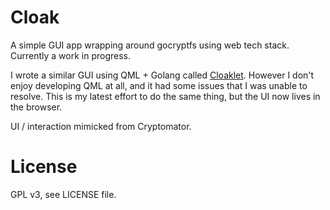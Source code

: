 # Cloak

A simple GUI app wrapping around gocryptfs using web tech stack. Currently a work in progress.

I wrote a similar GUI using QML + Golang called [Cloaklet](https://github.com/Cloaklet/Cloaklet). However I don't enjoy developing QML at all, and it had some issues that I was unable to resolve. This is my latest effort to do the same thing, but the UI now lives in the browser.

UI / interaction mimicked from Cryptomator.

# License

GPL v3, see LICENSE file.